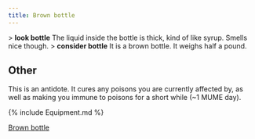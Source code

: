 ```yaml
---
title: Brown bottle
---
```


\> **look bottle**
The liquid inside the bottle is thick, kind of like syrup. Smells nice
though.
\> **consider bottle**
It is a brown bottle.
It weighs half a pound.

## Other

This is an antidote. It cures any poisons you are currently affected by,
as well as making you immune to poisons for a short while (~1 MUME day).

{% include Equipment.md %}

[Brown bottle](Category:_Miscellaneous_equipment "wikilink")